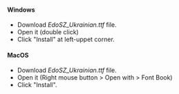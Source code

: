 #### Windows
- Download *EdoSZ_Ukrainian.ttf* file.
- Open it (double click)
- Click "Install" at left-uppet corner.

#### MacOS
- Download *EdoSZ_Ukrainian.ttf* file.
- Open it (Right mouse button > Open with > Font Book)
- Click "Install".
